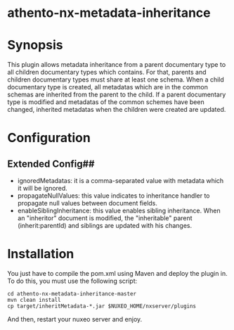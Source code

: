 # athento-nx-metadata-inheritance

# Synopsis

This plugin allows metadata inheritance from a parent documentary type to all children documentary types which contains. For that, parents and children documentary types must share at least one schema. When a child documentary type is created, all metadatas which are in the common schemas are inherited from the parent to the child. If a parent documentary type is modified and metadatas of the common schemes have been changed, inherited metadatas when the children were created are updated.

# Configuration

## Extended Config##
* ignoredMetadatas: it is a comma-separated value with metadata which it will be ignored.
* propagateNullValues: this value indicates to inheritance handler to propagate null values between document fields.
* enableSiblingInheritance: this value enables sibling inheritance. When an "inheritor" document is modified, the "inheritable" parent (inherit:parentId) and siblings are updated with his changes.

# Installation

You just have to compile the pom.xml using Maven and deploy the plugin in. To do this, you must use the following script:

	cd athento-nx-metadata-inheritance-master
	mvn clean install
	cp target/inheritMetadata-*.jar $NUXEO_HOME/nxserver/plugins

And then, restart your nuxeo server and enjoy.







